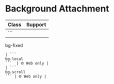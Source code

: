 # Background Attachment

| Class             | Support     |
| ----------------- | ----------- |
| ```
bg-fixed
```  | 🌐 Web only |
| ```
bg-local
```  | 🌐 Web only |
| ```
bg-scroll
``` | 🌐 Web only |
